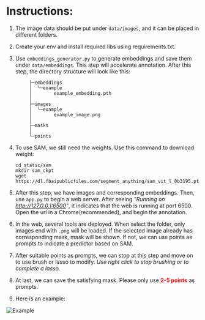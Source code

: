 # **Instructions**:

1. The image data should be put under `data/images`, and it can be placed in different folders.

2. Create your env and install required libs using requirements.txt. 
   
2. Use `embeddings_generator.py` to generate embeddings and save them under `data/embeddings`. This step will accelerate annotation. After this step, the directory structure will look like this:

            ├─embeddings
            │  └─example
            │        example_embedding.pth
            │
            ├─images
            │  └─example
            │        example_image.png
            │
            ├─masks
            │
            └─points

3. To use SAM, we still need the weights. Use this command to download weight:
    ```
    cd static/sam
    mkdir sam_ckpt
    wget https://dl.fbaipublicfiles.com/segment_anything/sam_vit_l_0b3195.pth
    ```

5. After this step, we have images and corresponding embeddings. Then, use `app.py` to begin a web server. After seeing *"Running on http://127.0.0.1:6500"*, it indicates that the web is running at port 6500. Open the url in a Chrome(recommended), and begin the annotation.

6. In the web, several tools are deployed. When select the folder, only images end with `.png` will be loaded. If the selected image already has corresponding mask, mask will be shown. If not, we can use points as prompts to indicate a predictor based on SAM. 

7. After suitable points as prompts, we can stop at this step and move on to use brush or lasso to modify. *Use right click to stop brushing or to complete a lasso.*

8. At last, we can save the satisfying mask. Please only use <span style="color:red"><strong>2-5 points</strong></span> as prompts. 

9. Here is an example:





<img src="static/images/example.gif" alt="Example">


